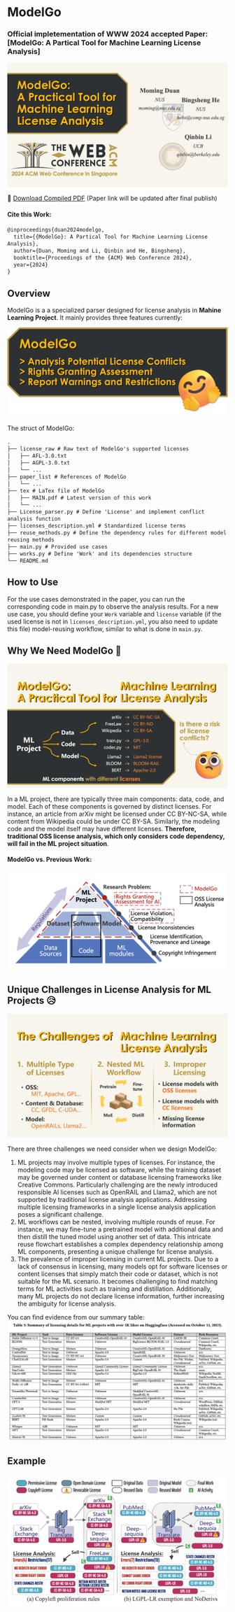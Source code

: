 # ModelGo

### Official impletementation of WWW 2024 accepted Paper:\[ModelGo: A Partical Tool for Machine Learning License Analysis]

![img](.gitbook/assets/cover.png)

📌 [Download Compiled PDF](../MAIN.pdf) (Paper link will be updated after final publish)

#### Cite this Work:

```
@inproceedings{duan2024modelgo,
  title={{ModelGo}: A Partical Tool for Machine Learning License Analysis},
  author={Duan, Moming and Li, Qinbin and He, Bingsheng},
  booktitle={Proceedings of the {ACM} Web Conference 2024},
  year={2024}
}
```

## Overview

ModelGo is a a specialized parser designed for license analysis in **Mahine Learning Project**. It mainly provides three features currently:

![cover](.gitbook/assets/aims.png)

The struct of ModelGo:

```
.
├── license_raw # Raw text of ModelGo's supported licenses
│   ├── AFL-3.0.txt
│   ├── AGPL-3.0.txt
│   └── ...
├── paper_list # References of ModelGo
│   └── ...
├── tex # LaTex file of ModelGo
│   ├── MAIN.pdf # Latest version of this work
│   └── ...
├── License_parser.py # Define 'License' and implement conflict analysis function
├── licenses_description.yml # Standardized license terms
├── reuse_methods.py # Define the dependency rules for different model reusing methods
├── main.py # Provided use cases
├── works.py # Define 'Work' and its dependencies structure
└── README.md
```

## How to Use

For the use cases demonstrated in the paper, you can run the corresponding code in main.py to observe the analysis results. For a new use case, you should define your `Work` variable and `license` variable (if the used license is not in `licenses_description.yml`, you also need to update this file) model-reusing workflow, similar to what is done in `main.py`.

## Why We Need ModelGo 🤔

![motivation](.gitbook/assets/motivations.png)

In a ML project, there are typically three main components: data, code, and model. Each of these components is governed by distinct licenses. For instance, an article from arXiv might be licensed under CC BY-NC-SA, while content from Wikipedia could be under CC BY-SA. Similarly, the modeling code and the model itself may have different licenses. **Therefore, traditional OSS license analysis, which only considers code dependency, will fail in the ML project situation**.

#### ModelGo vs. Previous Work:

![diff](.gitbook/assets/diff.png)

## Unique Challenges in License Analysis for ML Projects 😥

![challenges](.gitbook/assets/challenges.png)

There are three challenges we need consider when we design ModelGo:

1. ML projects may involve multiple types of licenses. For instance, the modeling code may be licensed as software, while the training dataset may be governed under content or database licensing frameworks like Creative Commons. Particularly challenging are the newly introduced responsible AI licenses such as OpenRAIL and Llama2, which are not supported by traditional license analysis applications. Addressing multiple licensing frameworks in a single license analysis application poses a significant challenge.
2. ML workflows can be nested, involving multiple rounds of reuse. For instance, we may fine-tune a pretrained model with additional data and then distill the tuned model using another set of data. This intricate reuse flowchart establishes a complex dependency relationship among ML components, presenting a unique challenge for license analysis.
3. The prevalence of improper licensing in current ML projects. Due to a lack of consensus in licensing, many models opt for software licenses or content licenses that simply match their code or dataset, which is not suitable for the ML scenario. It becomes challenging to find matching terms for ML activities such as training and distillation. Additionally, many ML projects do not declare license information, further increasing the ambiguity for license analysis.

You can find evidence from our summary table: ![t5](.gitbook/assets/T5.png)

## Example

![CASE1](.gitbook/assets/CASE1.png)
